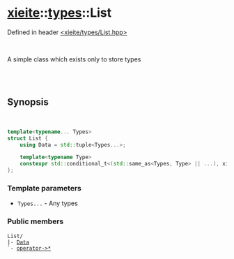 # [xieite](../xieite.md)::[types](../types.md)::List
Defined in header [<xieite/types/List.hpp>](../../include/xieite/types/List.hpp)

<br/>

A simple class which exists only to store types

<br/><br/>

## Synopsis

<br/>

```cpp
template<typename... Types>
struct List {
	using Data = std::tuple<Types...>;

	template<typename Type>
	constexpr std::conditional_t<(std::same_as<Types, Type> || ...), xieite::types::List<Types...>, xieite::types::List<Types..., Type>> operator->*(xieite::types::List<Type>) const noexcept;
};
```
### Template parameters
- `Types...` - Any types
### Public members
<pre><code>List/
|- <a href="./List/Data.md">Data</a>
`- <a href="./List/operatorMemberPointer.md">operator->*</a>
</code></pre>
